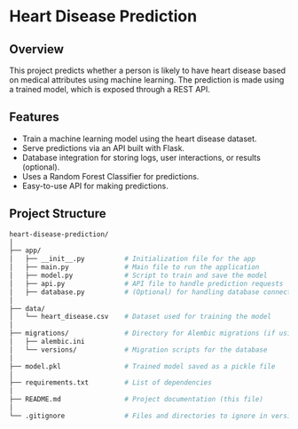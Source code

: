 # Heart Disease Prediction

## Overview

This project predicts whether a person is likely to have heart disease based on medical attributes using machine learning. The prediction is made using a trained model, which is exposed through a REST API.

## Features

- Train a machine learning model using the heart disease dataset.
- Serve predictions via an API built with Flask.
- Database integration for storing logs, user interactions, or results (optional).
- Uses a Random Forest Classifier for predictions.
- Easy-to-use API for making predictions.

## Project Structure

```bash
heart-disease-prediction/
│
├── app/
│   ├── __init__.py          # Initialization file for the app
│   ├── main.py              # Main file to run the application
│   ├── model.py             # Script to train and save the model
│   ├── api.py               # API file to handle prediction requests
│   ├── database.py          # (Optional) for handling database connections
│
├── data/
│   └── heart_disease.csv    # Dataset used for training the model
│
├── migrations/              # Directory for Alembic migrations (if using a database)
│   ├── alembic.ini
│   └── versions/            # Migration scripts for the database
│
├── model.pkl                # Trained model saved as a pickle file
│
├── requirements.txt         # List of dependencies
│
├── README.md                # Project documentation (this file)
│
└── .gitignore               # Files and directories to ignore in version control
